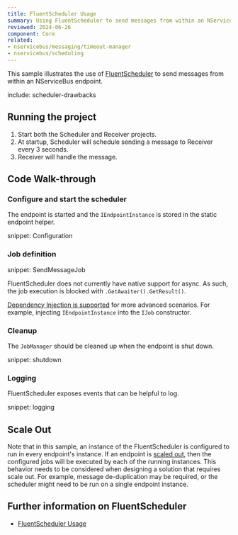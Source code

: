 ```yaml
---
title: FluentScheduler Usage
summary: Using FluentScheduler to send messages from within an NServiceBus endpoint.
reviewed: 2024-06-26
component: Core
related:
- nservicebus/messaging/timeout-manager
- nservicebus/scheduling
---
```


This sample illustrates the use of [FluentScheduler](https://github.com/fluentscheduler/FluentScheduler) to send messages from within an NServiceBus endpoint.


include: scheduler-drawbacks


## Running the project

 1. Start both the Scheduler and Receiver projects.
 1. At startup, Scheduler will schedule sending a message to Receiver every 3 seconds.
 1. Receiver will handle the message.


## Code Walk-through


### Configure and start the scheduler

The endpoint is started and the `IEndpointInstance` is stored in the static endpoint helper.

snippet: Configuration


### Job definition

snippet: SendMessageJob

FluentScheduler does not currently have native support for async. As such, the job execution is blocked with `.GetAwaiter().GetResult()`.

[Dependency Injection is supported](https://github.com/fluentscheduler/FluentScheduler#dependency-injection) for more advanced scenarios. For example, injecting `IEndpointInstance` into the `IJob` constructor.


### Cleanup

The `JobManager` should be cleaned up when the endpoint is shut down.

snippet: shutdown


### Logging

FluentScheduler exposes events that can be helpful to log.

snippet: logging


## Scale Out

Note that in this sample, an instance of the FluentScheduler is configured to run in every endpoint's instance. If an endpoint is [scaled out](/nservicebus/scaling.md), then the configured jobs will be executed by each of the running instances. This behavior needs to be considered when designing a solution that requires scale out. For example, message de-duplication may be required, or the scheduler might need to be run on a single endpoint instance.


## Further information on FluentScheduler

 * [FluentScheduler Usage](https://github.com/fluentscheduler/FluentScheduler#usage)
